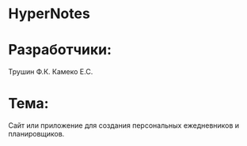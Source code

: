 # HyperNotes

# Разработчики:

Трушин Ф.К.
Камеко Е.С.

# Тема:
Сайт или приложение для создания персональных ежедневников и
планировщиков.
